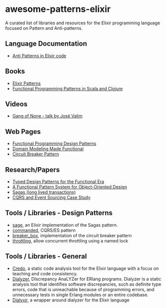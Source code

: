 # awesome-patterns-elixir
A curated list of libraries and resources for the Elixir programming language focused 
on Pattern and Anti-patterns.

## Language Documentation 

-  [Anti Patterns in Elixir code](https://hexdocs.pm/elixir/main/code-anti-patterns.html)
  
## Books 

- [Elixir Patterns](https://elixirpatterns.dev/)
- [Functional Programming Patterns in Scala and Clojure](https://pragprog.com/titles/mbfpp/functional-programming-patterns-in-scala-and-clojure/)

## Videos 

- [Gang of None - talk by José Valim](https://www.youtube.com/watch?v=agkXUp0hCW8)

## Web Pages 

- [Functional Programming Design Patterns](https://fsharpforfunandprofit.com/fppatterns/)
- [Domain Modeling Made Functional](https://pragprog.com/titles/swdddf/domain-modeling-made-functional/)
- [Circuit Breaker Pattern](https://martinfowler.com/bliki/CircuitBreaker.html?ref=wellarchitected)

## Research/Papers 

- [Typed Design Patterns for the Functional Era](https://arxiv.org/pdf/2307.07069)
- [A Functional Pattern System for Object-Oriented Design](https://homepages.ecs.vuw.ac.nz/~tk/fps/fps-sans-escher.pdf)
- [Sagas (long lived transactions)](https://www.cs.cornell.edu/andru/cs711/2002fa/reading/sagas.pdf)
- [CQRS and Event Sourcing Case Study](https://home.agh.edu.pl/~malawski/DebskiSzczepanik-CQRS-IEEE-Software.pdf)

## Tools / Libraries - Design Patterns

- [sage](https://hexdocs.pm/sage/readme.html), an Elixir implementation of the Sagas pattern.
- [commanded](https://hexdocs.pm/commanded/Commanded.html), CQRS/ES pattern
- [breaker_box](https://hexdocs.pm/breaker_box/BreakerBox.html), implementation of the circuit breaker pattern
- [throttling](https://hex.pm/packages/ex_sleeplock), allow concurrent throttling using a named lock

## Tools / Libraries - General 

- [Credo](https://hexdocs.pm/credo/overview.html), a static code analysis tool for the Elixir language with a focus on teaching and code consistency.
- [Dialyzer](https://www.erlang.org/doc/apps/dialyzer/dialyzer.html), DIscrepancy AnaLYZer for ERlang programs. Dialyzer is a static analysis tool that identifies software discrepancies, such as definite type errors, code that is unreachable because of programming errors, and unnecessary tests in single Erlang modules or an entire codebase.
- [Dialyxir](https://hexdocs.pm/dialyxir/readme.html), a wrapper around dialyzer for the Elixir language
